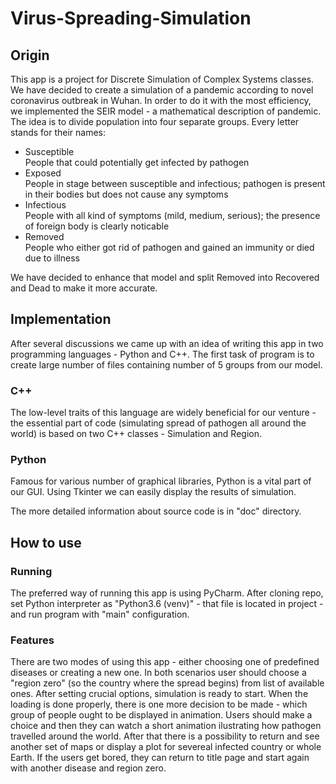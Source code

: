 # Virus-Spreading-Simulation
## Origin 
This app is a project for Discrete Simulation of Complex Systems classes. We have decided to create a simulation of a pandemic according to novel coronavirus outbreak in Wuhan. In order to do it with the most efficiency, we implemented the SEIR model - a mathematical description of pandemic. The idea is to divide population into four separate groups. Every letter stands for their names:
- Susceptible  
  People that could potentially get infected by pathogen
- Exposed  
  People in stage between susceptible and infectious; pathogen is present in their bodies but does not cause any symptoms
- Infectious  
  People with all kind of symptoms (mild, medium, serious); the presence of foreign body is clearly noticable
- Removed  
  People who either got rid of pathogen and gained an immunity or died due to illness
  
  
We have decided to enhance that model and split Removed into Recovered and Dead to make it more accurate.
## Implementation 
After several discussions we came up with an idea of writing this app in two programming languages - Python and C++. The first task of program is to create large number of files containing number of 5 groups from our model.
### C++
The low-level traits of this language are widely beneficial for our venture - the essential part of code (simulating spread of pathogen all around the world) is based on two C++ classes - Simulation and Region.
### Python
Famous for various number of graphical libraries, Python is a vital part of our GUI. Using Tkinter we can easily display the results of simulation.

The more detailed information about source code is in "doc" directory.
## How to use
### Running
The preferred way of running this app is using PyCharm. After cloning repo, set Python interpreter as "Python3.6 (venv)" - that file is located in project - and run program with "main" configuration.
### Features
There are two modes of using this app - either choosing one of predefined diseases or creating a new one. In both scenarios user should choose a "region zero" (so the country where the spread begins) from list of available ones. After setting crucial options, simulation is ready to start. When the loading is done properly, there is one more decision to be made - which group of people ought to be displayed in animation. Users should make a choice and then they can watch a short animation ilustrating how pathogen travelled around the world. After that there is a possibility to return and see another set of maps or display a plot for severeal infected country or whole Earth. If the users get bored, they can return to title page and start again with another disease and region zero.
